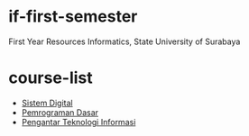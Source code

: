 # if-first-semester
First Year Resources Informatics, State University of Surabaya

# course-list
- [Sistem Digital](sistem-digital.md)
- [Pemrograman Dasar](pemrograman-dasar.md)
- [Pengantar Teknologi Informasi](pti.md)